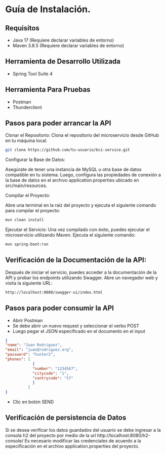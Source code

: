 # Guía de Instalación.

## Requisitos

- Java 17 (Requiere declarar variables de entorno)
- Maven 3.8.5 (Requiere declarar variables de entorno)

## Herramienta de Desarrollo Utilizada

- Spring Tool Suite 4

## Herramienta Para Pruebas

- Postman
- Thunderclient

## Pasos para poder arrancar la API

Clonar el Repositorio:
Clona el repositorio del microservicio desde GitHub en tu máquina local.

```sh
git clone https://github.com/tu-usuario/bci-service.git
```

Configurar la Base de Datos:

Asegúrate de tener una instancia de MySQL u otra base de datos compatible en tu sistema. Luego, configura las propiedades de conexión a la base de datos en el archivo application.properties ubicado en src/main/resources.

Compilar el Proyecto:

Abre una terminal en la raíz del proyecto y ejecuta el siguiente comando para compilar el proyecto:

```sh
mvn clean install
```

Ejecutar el Servicio:
Una vez compilado con éxito, puedes ejecutar el microservicio utilizando Maven. Ejecuta el siguiente comando:

```sh
mvn spring-boot:run
```

## Verificación de la Documentación de la API:
Después de iniciar el servicio, puedes acceder a la documentación de la API y probar los endpoints utilizando Swagger. Abre un navegador web y visita la siguiente URL:

```sh
http://localhost:8080/swagger-ui/index.html
``` 

## Pasos para poder consumir la API

- Abrir Postman
- Se debe abrir un nuevo request y seleccionar el verbo POST
- Luego pegar el JSON especificado en el documento en el input

```json
{
"name": "Juan Rodriguez",
"email": "juan@rodriguez.org",
"password": "hunter2",
"phones": [
            {
            "number": "1234567",
            "citycode": "1",
            "contrycode": "57"
            }
          ]
}
``` 
- Clic en botón SEND

## Verificación de persistencia de Datos

Si se desea verificar los datos guardados del usuario se debe ingresar a la consola h2 del proyecto por medio de la url
http://localhost:8080/h2-console/
Es necesario modificar las credenciales de acuerdo a la especificación en el archivo application.properties del proyecto.

